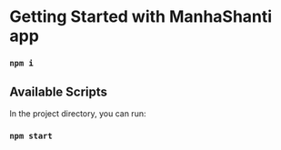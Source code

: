 # Getting Started with ManhaShanti app 
### `npm i`


## Available Scripts

In the project directory, you can run:

### `npm start`
